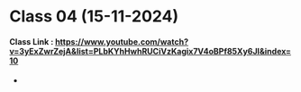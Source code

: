 # Class 04 (15-11-2024)
#### Class Link : https://www.youtube.com/watch?v=3yExZwrZejA&list=PLbKYhHwhRUCiVzKagix7V4oBPf85Xy6Jl&index=10
- 
